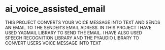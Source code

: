 # ai_voice_assisted_email
THIS PROJECT CONVERTS YOUR VOICE MESSAGE INTO TEXT AND SENDS AN EMAIL TO THE SENDER'S EMAIL ADRESS.
IN THIS PROJECT I HAVE USED YAGMAIL LIBRARY TO SEND THE EMAIL.
I HAVE ALSO USED SPEECH RECOGNITION LIBRARY AND THE PYAUDIO LIBRARY TO CONVERT USERS VOICE MESSAGE INTO TEXT
